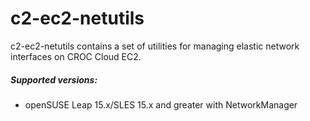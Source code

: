 # c2-ec2-netutils
c2-ec2-netutils contains a set of utilities for managing elastic network interfaces on CROC Cloud EC2.

##### Supported versions:
 - openSUSE Leap 15.x/SLES 15.x and greater with NetworkManager
